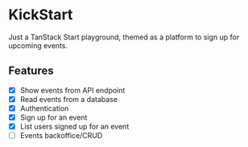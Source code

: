 # KickStart

Just a TanStack Start playground, themed as a platform to sign up for upcoming events.

## Features

- [x] Show events from API endpoint
- [x] Read events from a database
- [x] Authentication
- [x] Sign up for an event
- [x] List users signed up for an event
- [ ] Events backoffice/CRUD
